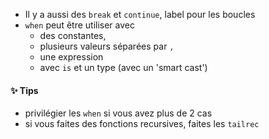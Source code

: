 

* Il y a aussi des `break` et `continue`, label pour les boucles
* `when` peut être utiliser avec
  * des constantes,
  * plusieurs valeurs séparées par `,`
  * une expression
  * avec `is` et un type (avec un 'smart cast')


<div>
    <h4 id="-tips">✨ Tips</h4>
    <ul>
        <li>privilégier les <code>when</code> si vous avez plus de 2 cas</li>
        <li>si vous faites des fonctions recursives, faites les <code>tailrec</code></li>
    </ul>
</div>
